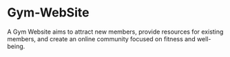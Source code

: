 # Gym-WebSite
A Gym Website aims to attract new members, provide resources for existing members, and create an online community focused on fitness and well-being.
